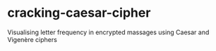 # cracking-caesar-cipher
Visualising letter frequency in encrypted massages using Caesar and Vigenère ciphers
